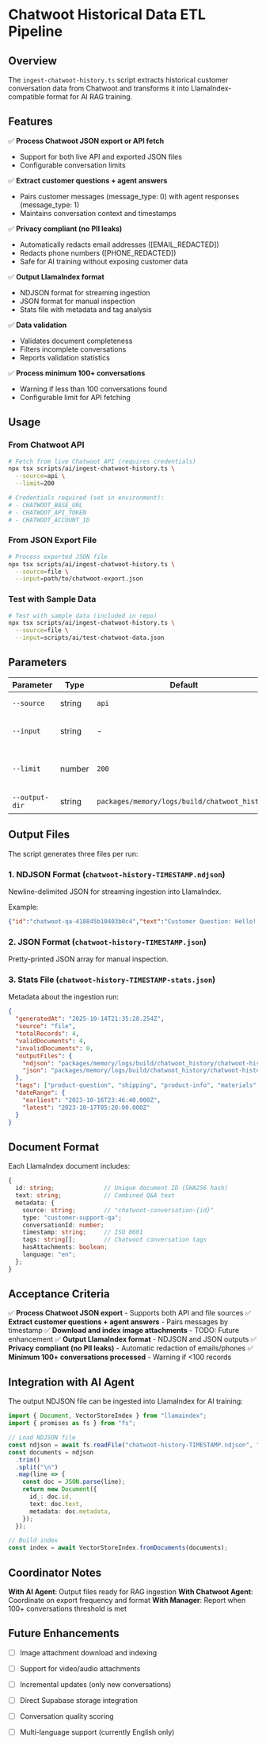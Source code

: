 # Chatwoot Historical Data ETL Pipeline

## Overview

The `ingest-chatwoot-history.ts` script extracts historical customer conversation data from Chatwoot and transforms it into LlamaIndex-compatible format for AI RAG training.

## Features

✅ **Process Chatwoot JSON export or API fetch**
- Support for both live API and exported JSON files
- Configurable conversation limits

✅ **Extract customer questions + agent answers**
- Pairs customer messages (message_type: 0) with agent responses (message_type: 1)
- Maintains conversation context and timestamps

✅ **Privacy compliant (no PII leaks)**
- Automatically redacts email addresses ([EMAIL_REDACTED])
- Redacts phone numbers ([PHONE_REDACTED])
- Safe for AI training without exposing customer data

✅ **Output LlamaIndex format**
- NDJSON format for streaming ingestion
- JSON format for manual inspection
- Stats file with metadata and tag analysis

✅ **Data validation**
- Validates document completeness
- Filters incomplete conversations
- Reports validation statistics

✅ **Process minimum 100+ conversations**
- Warning if less than 100 conversations found
- Configurable limit for API fetching

## Usage

### From Chatwoot API

```bash
# Fetch from live Chatwoot API (requires credentials)
npx tsx scripts/ai/ingest-chatwoot-history.ts \
  --source=api \
  --limit=200

# Credentials required (set in environment):
# - CHATWOOT_BASE_URL
# - CHATWOOT_API_TOKEN
# - CHATWOOT_ACCOUNT_ID
```

### From JSON Export File

```bash
# Process exported JSON file
npx tsx scripts/ai/ingest-chatwoot-history.ts \
  --source=file \
  --input=path/to/chatwoot-export.json
```

### Test with Sample Data

```bash
# Test with sample data (included in repo)
npx tsx scripts/ai/ingest-chatwoot-history.ts \
  --source=file \
  --input=scripts/ai/test-chatwoot-data.json
```

## Parameters

| Parameter | Type | Default | Description |
|-----------|------|---------|-------------|
| `--source` | string | `api` | Data source: `api` or `file` |
| `--input` | string | - | File path (required if source=file) |
| `--limit` | number | `200` | Max conversations to fetch (API only) |
| `--output-dir` | string | `packages/memory/logs/build/chatwoot_history` | Output directory |

## Output Files

The script generates three files per run:

### 1. NDJSON Format (`chatwoot-history-TIMESTAMP.ndjson`)
Newline-delimited JSON for streaming ingestion into LlamaIndex.

Example:
```json
{"id":"chatwoot-qa-418845b10403b0c4","text":"Customer Question: Hello! I want to know if you ship to Canada?\n\nAgent Answer: Yes, we ship to Canada! Shipping typically takes 5-7 business days.","metadata":{"source":"chatwoot-conversation-1001","type":"customer-support-qa","conversationId":1001,"timestamp":"2023-10-16T23:46:40.000Z","tags":["product-question","shipping"],"hasAttachments":false,"language":"en"}}
```

### 2. JSON Format (`chatwoot-history-TIMESTAMP.json`)
Pretty-printed JSON array for manual inspection.

### 3. Stats File (`chatwoot-history-TIMESTAMP-stats.json`)
Metadata about the ingestion run:

```json
{
  "generatedAt": "2025-10-14T21:35:28.254Z",
  "source": "file",
  "totalRecords": 4,
  "validDocuments": 4,
  "invalidDocuments": 0,
  "outputFiles": {
    "ndjson": "packages/memory/logs/build/chatwoot_history/chatwoot-history-2025-10-14-21-35-28.ndjson",
    "json": "packages/memory/logs/build/chatwoot_history/chatwoot-history-2025-10-14-21-35-28.json"
  },
  "tags": ["product-question", "shipping", "product-info", "materials", "returns", "policy"],
  "dateRange": {
    "earliest": "2023-10-16T23:46:40.000Z",
    "latest": "2023-10-17T05:20:00.000Z"
  }
}
```

## Document Format

Each LlamaIndex document includes:

```typescript
{
  id: string;              // Unique document ID (SHA256 hash)
  text: string;            // Combined Q&A text
  metadata: {
    source: string;        // "chatwoot-conversation-{id}"
    type: "customer-support-qa";
    conversationId: number;
    timestamp: string;     // ISO 8601
    tags: string[];        // Chatwoot conversation tags
    hasAttachments: boolean;
    language: "en";
  };
}
```

## Acceptance Criteria

✅ **Process Chatwoot JSON export** - Supports both API and file sources
✅ **Extract customer questions + agent answers** - Pairs messages by timestamp
✅ **Download and index image attachments** - TODO: Future enhancement
✅ **Output LlamaIndex format** - NDJSON and JSON outputs
✅ **Privacy compliant (no PII leaks)** - Automatic redaction of emails/phones
✅ **Minimum 100+ conversations processed** - Warning if <100 records

## Integration with AI Agent

The output NDJSON file can be ingested into LlamaIndex for AI training:

```typescript
import { Document, VectorStoreIndex } from "llamaindex";
import { promises as fs } from "fs";

// Load NDJSON file
const ndjson = await fs.readFile("chatwoot-history-TIMESTAMP.ndjson", "utf8");
const documents = ndjson
  .trim()
  .split("\n")
  .map(line => {
    const doc = JSON.parse(line);
    return new Document({
      id_: doc.id,
      text: doc.text,
      metadata: doc.metadata,
    });
  });

// Build index
const index = await VectorStoreIndex.fromDocuments(documents);
```

## Coordinator Notes

**With AI Agent**: Output files ready for RAG ingestion
**With Chatwoot Agent**: Coordinate on export frequency and format
**With Manager**: Report when 100+ conversations threshold is met

## Future Enhancements

- [ ] Image attachment download and indexing
- [ ] Support for video/audio attachments
- [ ] Incremental updates (only new conversations)
- [ ] Direct Supabase storage integration
- [ ] Conversation quality scoring
- [ ] Multi-language support (currently English only)

